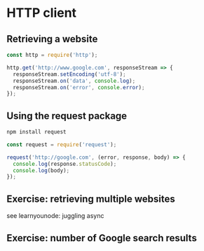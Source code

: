 # HTTP client

## Retrieving a website

```js
const http = require('http');

http.get('http://www.google.com', responseStream => {
  responseStream.setEncoding('utf-8');
  responseStream.on('data', console.log);
  responseStream.on('error', console.error);
});
```

## Using the request package

```bash
npm install request
```

```js
const request = require('request');

request('http://google.com', (error, response, body) => {
  console.log(response.statusCode);
  console.log(body);
});
```

## Exercise: retrieving multiple websites

see learnyounode: juggling async

## Exercise: number of Google search results
